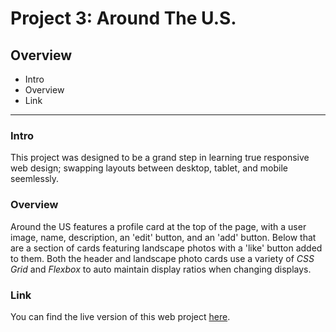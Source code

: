 # Project 3: Around The U.S.

## Overview  

* Intro
* Overview
* Link

---

### **Intro**
  
This project was designed to be a grand step in learning true responsive web design; swapping layouts between desktop, tablet, and mobile seemlessly.
  
### **Overview**
  
Around the US features a profile card at the top of the page, with a user image, name, description, an 'edit' button, and an 'add' button. Below that are a section of cards featuring landscape photos with a 'like' button added to them. Both the header and landscape photo cards use a variety of *CSS Grid* and *Flexbox* to auto maintain display ratios when changing displays.

### **Link**

You can find the live version of this web project [here](https://arrangedgodly.github.io/se_project_aroundtheus).
